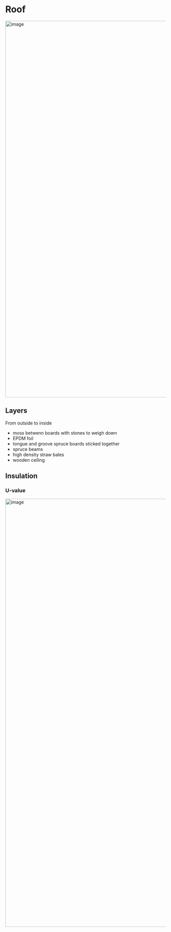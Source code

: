 # Roof

<img width="1181" alt="image" src="https://github.com/user-attachments/assets/ae93bf87-2145-441a-9db0-2adf4d485f51">

## Layers

From outside to inside
* moss betwenn boards with stones to weigh down
* EPDM foil
* tongue and groove spruce boards sticked together
* spruce beams
* high density straw bales
* wooden ceiling

## Insulation

### U-value

<img width="1343" alt="image" src="https://github.com/user-attachments/assets/1d0340ec-8d3d-495a-8ade-8ea4592f49fa">

